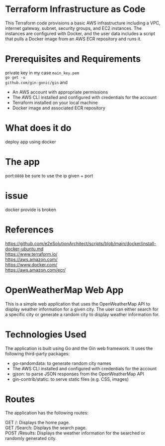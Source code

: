 # Terraform Infrastructure as Code
This Terraform code provisions a basic AWS infrastructure including a VPC, internet gateway, subnet, security groups, and EC2 instances. The instances are configured with Docker, and the user data includes a script that pulls a Docker image from an AWS ECR repository and runs it.

# Prerequisites and Requirements
private key in my case <code>main_key.pem</code><br><code>go get -u github.com/gin-gonic/gin</code>
and
<ul>
  <li>An AWS account with appropriate permissions</li>
  <li>The AWS CLI installed and configured with credentials for the account</li>
  <li>Terraform installed on your local machine</li>
  <li>Docker image and associated ECR repository</li>
</ul>

# What does it do 
deploy app using docker


# The app
port:<code>8080</code>
be sure to use the ip given + port
# issue 
docker provide is broken

# References
https://github.com/e2eSolutionArchitect/scripts/blob/main/docker/install-docker-ubuntu.md <br>
https://www.terraform.io/<br>
https://aws.amazon.com/<br>
https://www.docker.com/<br>
https://aws.amazon.com/ecr/<br>

# OpenWeatherMap Web App
This is a simple web application that uses the OpenWeatherMap API to display weather information for a given city. The user can either search for a specific city or generate a random city to display weather information for.

# Technologies Used
The application is built using Go and the Gin web framework. It uses the following third-party packages:

<ul>
  <li>go-randomdata: to generate random city names
</li>
  <li>The AWS CLI installed and configured with credentials for the account</li>
  <li>gjson: to parse JSON responses from the OpenWeatherMap API</li>
  <li>gin-contrib/static: to serve static files (e.g. CSS, images)</li>
</ul>


# Routes
The application has the following routes:

GET /: Displays the home page.<br>
GET /Search: Displays the search page.<br>
POST /Results: Displays the weather information for the searched or randomly generated city.<br>


